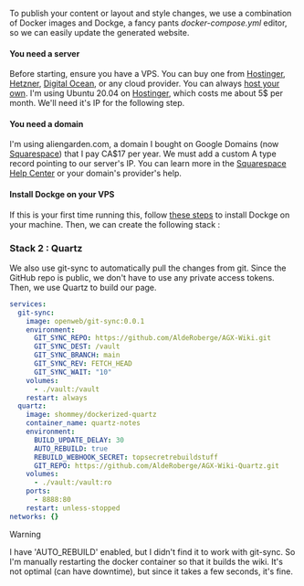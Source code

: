 To publish your content or layout and style changes, we use a combination of Docker images and Dockge, a fancy pants *docker-compose.yml* editor, so we can easily update the generated website.




#### You need a server

Before starting, ensure you have a VPS. You can buy one from [Hostinger](https://www.hetzner.com/), [Hetzner](https://www.hostinger.com/), [Digital Ocean](https://www.digitalocean.com/), or any cloud provider. You can always [host your own](https://www.reddit.com/r/selfhosted/). I'm using Ubuntu 20.04 on [Hostinger](https://www.hostinger.com/), which costs me about 5$ per month. We'll need it's IP for the following step.


#### You need a domain

I'm using aliengarden.com, a domain I bought on Google Domains (now [Squarespace](https://www.squarespace.com/)) that I pay CA$17 per year. We must add a custom A type record pointing to our server's IP. You can learn more in the [Squarespace Help Center](https://support.squarespace.com/hc/en-us/articles/31119879125645-DNS-records-for-web-hosting) or your domain's provider's help.



#### Install Dockge on your VPS

If this is your first time running this, follow [these steps](https://github.com/louislam/dockge?tab=readme-ov-file#basic) to install Dockge on your machine. Then, we can create the following stack : 




### Stack 2 : Quartz

We also use git-sync to automatically pull the changes from git. Since the GitHub repo is public, we don't have to use any private access tokens. Then, we use Quartz to build our page.


```yml
services:
  git-sync:
    image: openweb/git-sync:0.0.1
    environment:
      GIT_SYNC_REPO: https://github.com/AldeRoberge/AGX-Wiki.git
      GIT_SYNC_DEST: /vault
      GIT_SYNC_BRANCH: main
      GIT_SYNC_REV: FETCH_HEAD
      GIT_SYNC_WAIT: "10"
    volumes:
      - ./vault:/vault
    restart: always
  quartz:
    image: shommey/dockerized-quartz
    container_name: quartz-notes
    environment:
      BUILD_UPDATE_DELAY: 30
      AUTO_REBUILD: true
      REBUILD_WEBHOOK_SECRET: topsecretrebuildstuff
      GIT_REPO: https://github.com/AldeRoberge/AGX-Wiki-Quartz.git
    volumes:
      - ./vault:/vault:ro
    ports:
      - 8888:80
    restart: unless-stopped
networks: {}
```



> [!warning]
> I have 'AUTO_REBUILD' enabled, but I didn't find it to work with git-sync. So I'm manually restarting the docker container so that it builds the wiki. It's not optimal (can have downtime), but since it takes a few seconds, it's fine.